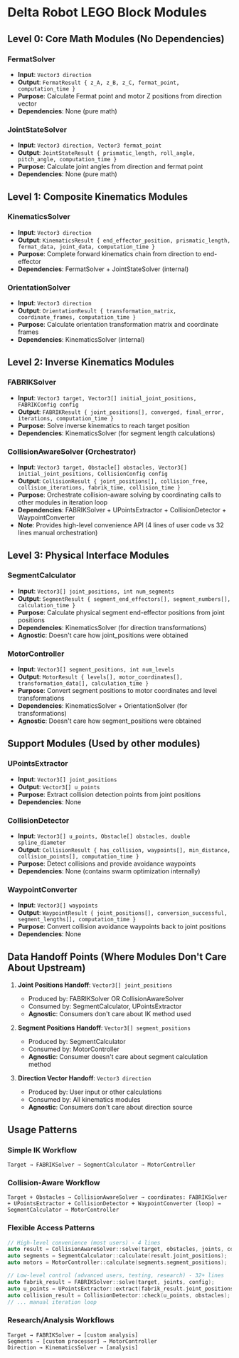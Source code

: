 # Delta Robot LEGO Block Modules

## Level 0: Core Math Modules (No Dependencies)

### FermatSolver
- **Input**: `Vector3 direction`
- **Output**: `FermatResult { z_A, z_B, z_C, fermat_point, computation_time }`
- **Purpose**: Calculate Fermat point and motor Z positions from direction vector
- **Dependencies**: None (pure math)

### JointStateSolver  
- **Input**: `Vector3 direction, Vector3 fermat_point`
- **Output**: `JointStateResult { prismatic_length, roll_angle, pitch_angle, computation_time }`
- **Purpose**: Calculate joint angles from direction and fermat point
- **Dependencies**: None (pure math)

## Level 1: Composite Kinematics Modules

### KinematicsSolver
- **Input**: `Vector3 direction`
- **Output**: `KinematicsResult { end_effector_position, prismatic_length, fermat_data, joint_data, computation_time }`
- **Purpose**: Complete forward kinematics chain from direction to end-effector
- **Dependencies**: FermatSolver + JointStateSolver (internal)

### OrientationSolver
- **Input**: `Vector3 direction`
- **Output**: `OrientationResult { transformation_matrix, coordinate_frames, computation_time }`
- **Purpose**: Calculate orientation transformation matrix and coordinate frames
- **Dependencies**: KinematicsSolver (internal)

## Level 2: Inverse Kinematics Modules

### FABRIKSolver
- **Input**: `Vector3 target, Vector3[] initial_joint_positions, FABRIKConfig config`
- **Output**: `FABRIKResult { joint_positions[], converged, final_error, iterations, computation_time }`
- **Purpose**: Solve inverse kinematics to reach target position
- **Dependencies**: KinematicsSolver (for segment length calculations)

### CollisionAwareSolver (Orchestrator)
- **Input**: `Vector3 target, Obstacle[] obstacles, Vector3[] initial_joint_positions, CollisionConfig config`
- **Output**: `CollisionResult { joint_positions[], collision_free, collision_iterations, fabrik_time, collision_time }`
- **Purpose**: Orchestrate collision-aware solving by coordinating calls to other modules in iteration loop
- **Dependencies**: FABRIKSolver + UPointsExtractor + CollisionDetector + WaypointConverter
- **Note**: Provides high-level convenience API (4 lines of user code vs 32 lines manual orchestration)

## Level 3: Physical Interface Modules

### SegmentCalculator
- **Input**: `Vector3[] joint_positions, int num_segments`
- **Output**: `SegmentResult { segment_end_effectors[], segment_numbers[], calculation_time }`
- **Purpose**: Calculate physical segment end-effector positions from joint positions
- **Dependencies**: KinematicsSolver (for direction transformations)
- **Agnostic**: Doesn't care how joint_positions were obtained

### MotorController
- **Input**: `Vector3[] segment_positions, int num_levels`
- **Output**: `MotorResult { levels[], motor_coordinates[], transformation_data[], calculation_time }`
- **Purpose**: Convert segment positions to motor coordinates and level transformations
- **Dependencies**: KinematicsSolver + OrientationSolver (for transformations)
- **Agnostic**: Doesn't care how segment_positions were obtained

## Support Modules (Used by other modules)

### UPointsExtractor
- **Input**: `Vector3[] joint_positions`
- **Output**: `Vector3[] u_points`
- **Purpose**: Extract collision detection points from joint positions
- **Dependencies**: None

### CollisionDetector
- **Input**: `Vector3[] u_points, Obstacle[] obstacles, double spline_diameter`
- **Output**: `CollisionResult { has_collision, waypoints[], min_distance, collision_points[], computation_time }`
- **Purpose**: Detect collisions and provide avoidance waypoints
- **Dependencies**: None (contains swarm optimization internally)

### WaypointConverter
- **Input**: `Vector3[] waypoints`
- **Output**: `WaypointResult { joint_positions[], conversion_successful, segment_lengths[], computation_time }`
- **Purpose**: Convert collision avoidance waypoints back to joint positions
- **Dependencies**: None

## Data Handoff Points (Where Modules Don't Care About Upstream)

1. **Joint Positions Handoff**: `Vector3[] joint_positions`
   - Produced by: FABRIKSolver OR CollisionAwareSolver
   - Consumed by: SegmentCalculator, UPointsExtractor
   - **Agnostic**: Consumers don't care about IK method used

2. **Segment Positions Handoff**: `Vector3[] segment_positions` 
   - Produced by: SegmentCalculator
   - Consumed by: MotorController
   - **Agnostic**: Consumer doesn't care about segment calculation method

3. **Direction Vector Handoff**: `Vector3 direction`
   - Produced by: User input or other calculations
   - Consumed by: All kinematics modules
   - **Agnostic**: Consumers don't care about direction source

## Usage Patterns

### Simple IK Workflow
```
Target → FABRIKSolver → SegmentCalculator → MotorController
```

### Collision-Aware Workflow  
```
Target + Obstacles → CollisionAwareSolver → coordinates: FABRIKSolver + UPointsExtractor + CollisionDetector + WaypointConverter (loop) → SegmentCalculator → MotorController
```

### Flexible Access Patterns
```cpp
// High-level convenience (most users) - 4 lines
auto result = CollisionAwareSolver::solve(target, obstacles, joints, config);
auto segments = SegmentCalculator::calculate(result.joint_positions);
auto motors = MotorController::calculate(segments.segment_positions);

// Low-level control (advanced users, testing, research) - 32+ lines
auto fabrik_result = FABRIKSolver::solve(target, joints, config);
auto u_points = UPointsExtractor::extract(fabrik_result.joint_positions);
auto collision_result = CollisionDetector::check(u_points, obstacles);
// ... manual iteration loop
```

### Research/Analysis Workflows
```
Target → FABRIKSolver → [custom analysis]
Segments → [custom processor] → MotorController
Direction → KinematicsSolver → [analysis]
```